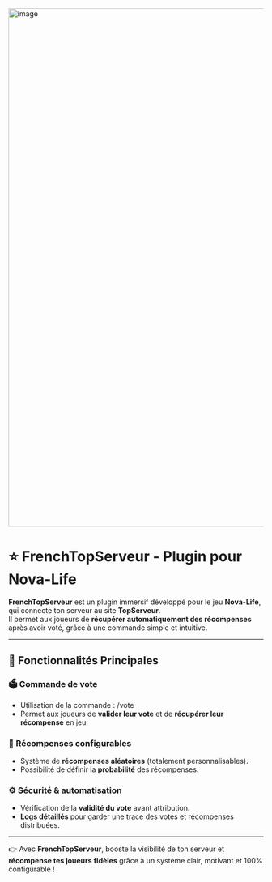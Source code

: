 <img width="1024" height="1024" alt="image" src="https://github.com/user-attachments/assets/23abd1f5-0a9c-4489-aa77-d76a8336c6fd" />

# ⭐ FrenchTopServeur - Plugin pour Nova-Life

**FrenchTopServeur** est un plugin immersif développé pour le jeu **Nova-Life**, qui connecte ton serveur au site **TopServeur**.  
Il permet aux joueurs de **récupérer automatiquement des récompenses** après avoir voté, grâce à une commande simple et intuitive.

---

## 🔹 Fonctionnalités Principales

### 🗳️ Commande de vote
- Utilisation de la commande :  /vote <pseudo>
- Permet aux joueurs de **valider leur vote** et de **récupérer leur récompense** en jeu.

### 🎁 Récompenses configurables
- Système de **récompenses aléatoires** (totalement personnalisables).
- Possibilité de définir la **probabilité** des récompenses.

### ⚙️ Sécurité & automatisation
- Vérification de la **validité du vote** avant attribution.
- **Logs détaillés** pour garder une trace des votes et récompenses distribuées.

---

👉 Avec **FrenchTopServeur**, booste la visibilité de ton serveur et **récompense tes joueurs fidèles** grâce à un système clair, motivant et 100% configurable !

